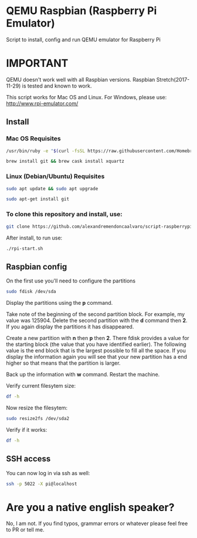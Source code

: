 # QEMU Raspbian (Raspberry Pi Emulator) #

Script to install, config and run QEMU emulator for Raspberry Pi

# IMPORTANT #
QEMU doesn't work well with all Raspbian versions. Raspbian Stretch(2017-11-29) is tested and known to work.

This script works for Mac OS and Linux.
For Windows, please use: http://www.rpi-emulator.com/

## Install ##
### Mac OS Requisites ###
```bash
/usr/bin/ruby -e "$(curl -fsSL https://raw.githubusercontent.com/Homebrew/install/master/install)"
```
```bash
brew install git && brew cask install xquartz
```
### Linux (Debian/Ubuntu) Requisites ###
```bash
sudo apt update && sudo apt upgrade
```
```bash
sudo apt-get install git
```

### To clone this repository and install, use: ###
```bash
git clone https://github.com/alexandremendoncaalvaro/script-raspberrypi-emulator.git && chmod +x *.sh && ./rpi-install-full.sh
```
After install, to run use:
```bash
./rpi-start.sh
```

## Raspbian config ##
On the first use you'll need to configure the partitions

```bash
sudo fdisk /dev/sda
```

Display the partitions using the **p** command.

Take note of the beginning of the second partition block. For example, my value was 125904.
Delete the second partition with the **d** command then **2**.
If you again display the partitions it has disappeared.

Create a new partition with **n** then **p** then **2**. There fdisk provides a value for the starting block (the value that you have identified earlier). The following value is the end block that is the largest possible to fill all the space.
If you display the information again you will see that your new partition has a end higher so that means that the partition is larger.

Back up the information with **w** command.
Restart the machine.

Verify current filesytem size:
```bash
df -h
```
Now resize the filesytem:
```bash
sudo resize2fs /dev/sda2
```
Verify if it works:
```bash
df -h
```

## SSH access ##
You can now log in via ssh as well:
```bash
ssh -p 5022 -X pi@localhost
```

# Are you a native english speaker?
No, I am not. If you find typos, grammar errors or whatever please feel free to PR or tell me.